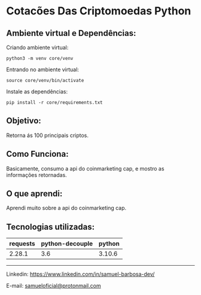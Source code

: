 # Cotacões Das Criptomoedas Python
## Ambiente virtual e Dependências:
Criando ambiente virtual:
```
python3 -m venv core/venv
```

Entrando no ambiente virtual:
```
source core/venv/bin/activate
```

Instale as dependências:
```
pip install -r core/requirements.txt
```
## Objetivo:

Retorna ás 100 principais criptos.


## Como Funciona:

Basicamente, consumo a api do coinmarketing cap,
e mostro as informações retornadas.


## O que aprendi:

Aprendi muito sobre a api do coinmarketing cap.


## Tecnologias utilizadas:

requests  | python-decouple | python
--------- | --------------- | ---------
2.28.1    | 3.6             | 3.10.6

---
Linkedin: <https://www.linkedin.com/in/samuel-barbosa-dev/> 

E-mail: <samueloficial@protonmail.com>